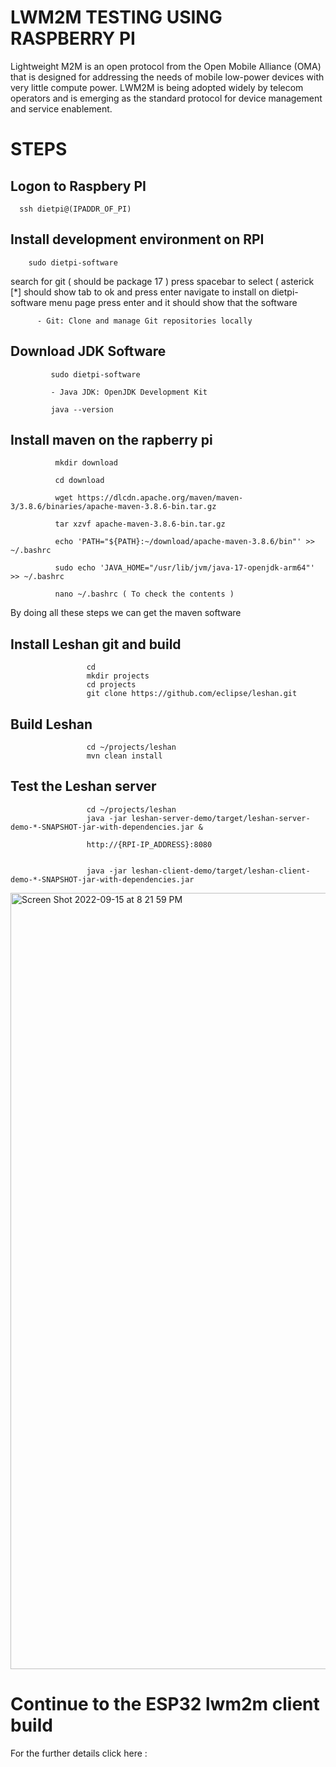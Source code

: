 # LWM2M TESTING USING RASPBERRY PI 

Lightweight M2M is an open protocol from the Open Mobile Alliance (OMA) that is designed for addressing the needs of mobile low-power devices with very little compute power. LWM2M is being adopted widely by telecom operators and is emerging as the standard protocol for device management and service enablement.

# STEPS

## Logon to Raspbery PI

      ssh dietpi@(IPADDR_OF_PI)
      
## Install development environment on RPI

        sudo dietpi-software
        
search for git ( should be package 17 )
press spacebar to select ( asterick [*] should show
tab to ok and press enter
navigate to install on dietpi-software menu page
press enter and it should show that the software

          - Git: Clone and manage Git repositories locally

## Download JDK Software

             sudo dietpi-software
             
             - Java JDK: OpenJDK Development Kit
             
             java --version
 
 
 ## Install maven on the rapberry pi
 
 
              mkdir download
              
              cd download
              
              wget https://dlcdn.apache.org/maven/maven-3/3.8.6/binaries/apache-maven-3.8.6-bin.tar.gz
              
              tar xzvf apache-maven-3.8.6-bin.tar.gz
              
              echo 'PATH="${PATH}:~/download/apache-maven-3.8.6/bin"' >>  ~/.bashrc
              
              sudo echo 'JAVA_HOME="/usr/lib/jvm/java-17-openjdk-arm64"' >> ~/.bashrc
              
              nano ~/.bashrc ( To check the contents )
              
              
 By doing all these steps we can get the maven software 
 
 ## Install Leshan git and build 
 
                     cd
                     mkdir projects
                     cd projects
                     git clone https://github.com/eclipse/leshan.git
                     
 
 ## Build Leshan 
 
                     cd ~/projects/leshan
                     mvn clean install
 
 ## Test the Leshan server 
     
                     cd ~/projects/leshan
                     java -jar leshan-server-demo/target/leshan-server-demo-*-SNAPSHOT-jar-with-dependencies.jar &
                     
                     http://{RPI-IP_ADDRESS}:8080
                     
                     
                     java -jar leshan-client-demo/target/leshan-client-demo-*-SNAPSHOT-jar-with-dependencies.jar
                     



<img width="1242" alt="Screen Shot 2022-09-15 at 8 21 59 PM" src="https://user-images.githubusercontent.com/107719838/192051016-cda2ade9-78f2-47c7-8c6e-cf06b8c42b25.png">





# Continue to the ESP32 lwm2m client build

For the further details click here : 

[ESP32 IDF INSTALL]:(https://github.com/mudith2497/VU_FALL22_IOT_CLASS/tree/main/RPI_ESP_IDF_tutorial#readme)








              
              
              
              
              
              
              
              
